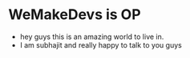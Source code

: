 # WeMakeDevs is OP

- hey guys this is an amazing world to live in.
- I am subhajit and really happy to talk to you guys
